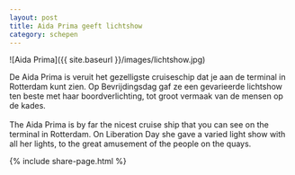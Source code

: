 ```yaml
---
layout: post
title: Aida Prima geeft lichtshow
category: schepen
---
```


![Aida Prima]({{ site.baseurl }}/images/lichtshow.jpg)

De Aida Prima is veruit het gezelligste cruiseschip dat je aan de terminal in Rotterdam kunt zien. Op Bevrijdingsdag gaf ze een gevarieerde lichtshow ten beste met haar boordverlichting, tot groot vermaak van de mensen op de kades.
<br><br>
The Aida Prima is by far the nicest cruise ship that you can see on the terminal in Rotterdam. On Liberation Day she gave a varied light show  with all her lights, to the great amusement of the people on the quays.

{% include share-page.html %}

